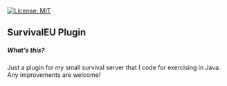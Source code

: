 [![License: MIT](https://img.shields.io/badge/License-MIT-yellow.svg)](https://opensource.org/licenses/MIT)
## SurvivalEU Plugin

##### What's this?
Just a plugin for my small survival server that I code for exercising in Java. Any improvements 
are welcome!
